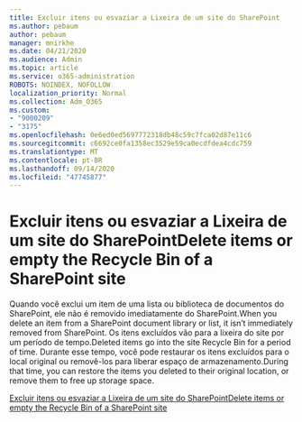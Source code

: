 ```yaml
---
title: Excluir itens ou esvaziar a Lixeira de um site do SharePoint
ms.author: pebaum
author: pebaum
manager: mnirkhe
ms.date: 04/21/2020
ms.audience: Admin
ms.topic: article
ms.service: o365-administration
ROBOTS: NOINDEX, NOFOLLOW
localization_priority: Normal
ms.collection: Adm_O365
ms.custom:
- "9000209"
- "3175"
ms.openlocfilehash: 0e6ed0ed5697772318db48c59c7fca02d87e11c6
ms.sourcegitcommit: c6692ce0fa1358ec3529e59ca0ecdfdea4cdc759
ms.translationtype: MT
ms.contentlocale: pt-BR
ms.lasthandoff: 09/14/2020
ms.locfileid: "47745877"
---
```

# <a name="delete-items-or-empty-the-recycle-bin-of-a-sharepoint-site"></a><span data-ttu-id="27d21-102">Excluir itens ou esvaziar a Lixeira de um site do SharePoint</span><span class="sxs-lookup"><span data-stu-id="27d21-102">Delete items or empty the Recycle Bin of a SharePoint site</span></span> 

<span data-ttu-id="27d21-103">Quando você exclui um item de uma lista ou biblioteca de documentos do SharePoint, ele não é removido imediatamente do SharePoint.</span><span class="sxs-lookup"><span data-stu-id="27d21-103">When you delete an item from a SharePoint document library or list, it isn’t immediately removed from SharePoint.</span></span> <span data-ttu-id="27d21-104">Os itens excluídos vão para a lixeira do site por um período de tempo.</span><span class="sxs-lookup"><span data-stu-id="27d21-104">Deleted items go into the site Recycle Bin for a period of time.</span></span> <span data-ttu-id="27d21-105">Durante esse tempo, você pode restaurar os itens excluídos para o local original ou removê-los para liberar espaço de armazenamento.</span><span class="sxs-lookup"><span data-stu-id="27d21-105">During that time, you can restore the items you deleted to their original location, or remove them to free up storage space.</span></span>

[<span data-ttu-id="27d21-106">Excluir itens ou esvaziar a Lixeira de um site do SharePoint</span><span class="sxs-lookup"><span data-stu-id="27d21-106">Delete items or empty the Recycle Bin of a SharePoint site</span></span>](https://support.office.com/article/2e713599-d13e-40d6-96dc-66f0a366f74e)